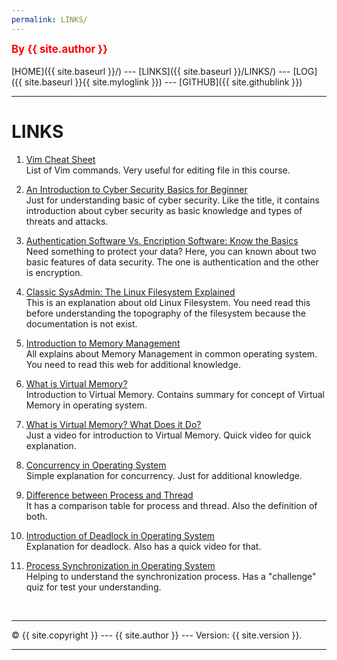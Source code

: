 ```yaml
---
permalink: LINKS/
---
```

<span style="color:red; font-weight:bold; font-size:larger;">By {{ site.author }}</span>
<br><br>
[HOME]({{ site.baseurl }}/) ---
[LINKS]({{ site.baseurl }}/LINKS/) ---
[LOG]({{ site.baseurl }}{{ site.myloglink }}) ---
[GITHUB]({{ site.githublink }})
<br>
<hr>

# LINKS

1. [Vim Cheat Sheet](https://www.keycdn.com/blog/vim-commands)<br>
List of Vim commands. Very useful for editing file in this course.

2. [An Introduction to Cyber Security Basics for Beginner](https://geekflare.com/understanding-cybersecurity/)<br>
Just for understanding basic of cyber security. Like the title, it contains introduction about cyber security as basic knowledge and types of threats and attacks.

3. [Authentication Software Vs. Encription Software: Know the Basics](https://geekflare.com/authentication-vs-encryption-software/)<br>
Need something to protect your data? Here, you can known about two basic features of data security. The one is authentication and the other is encryption.

4. [Classic SysAdmin: The Linux Filesystem Explained](https://www.linuxfoundation.org/blog/blog/classic-sysadmin-the-linux-filesystem-explained)<br>
This is an explanation about old Linux Filesystem. You need read this before understanding the topography of the filesystem because the documentation is not exist.

5. [Introduction to Memory Management](https://www.studytonight.com/operating-system/memory-management)<br>
All explains about Memory Management in common operating system. You need to read this web for additional knowledge.

6. [What is Virtual Memory?](https://www.studytonight.com/operating-system/virtual-memory)<br>
Introduction to Virtual Memory. Contains summary for concept of Virtual Memory in operating system.

7. [What is Virtual Memory? What Does it Do?](https://www.youtube.com/watch?v=qeOBEOBJREs)<br>
Just a video for introduction to Virtual Memory. Quick video for quick explanation.

8. [Concurrency in Operating System](https://www.geeksforgeeks.org/concurrency-in-operating-system)<br>
Simple explanation for concurrency. Just for additional knowledge.

9. [Difference between Process and Thread](https://www.geeksforgeeks.org/difference-between-process-and-thread)<br>
It has a comparison table for process and thread. Also the definition of both.

10. [Introduction of Deadlock in Operating System](https://geeksforgeeks.org/introduction-of-deadlock-in-operating-system)<br>
Explanation for deadlock. Also has a quick video for that.

11. [Process Synchronization in Operating System](https://www.scaler.com/topics/operating-system/process-synchronization-in-os/)<br>
Helping to understand the synchronization process. Has a "challenge" quiz for test your understanding.
<br>
<hr>
&copy; {{ site.copyright }} --- {{ site.author }} --- Version: {{ site.version }}.
<hr>
<br>
